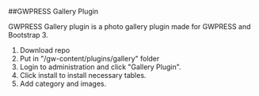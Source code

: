 ##GWPRESS Gallery Plugin

GWPRESS Gallery plugin is a photo gallery plugin made for GWPRESS and Bootstrap 3.

1. Download repo
2. Put in "/gw-content/plugins/gallery" folder
3. Login to administration and click "Gallery Plugin".
4. Click install to install necessary tables.
5. Add category and images.